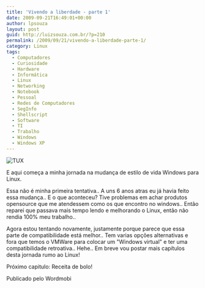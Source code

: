 ```yaml
---
title: 'Vivendo a liberdade - parte 1'
date: 2009-09-21T16:49:01+00:00
author: lpsouza
layout: post
guid: http://luizsouza.com.br/?p=210
permalink: /2009/09/21/vivendo-a-liberdade-parte-1/
category: Linux
tags:
  - Computadores
  - Curiosidade
  - Hardware
  - Informática
  - Linux
  - Networking
  - Notebook
  - Pessoal
  - Redes de Computadores
  - SegInfo
  - Shellscript
  - Software
  - TI
  - Trabalho
  - Windows
  - Windows XP
---
```

![TUX](https://luizsouza.com.br/wp-content/upload/2009/09/tux-seiyar.png)

E aqui começa a minha jornada na mudança de estilo de vida Windows para Linux.

Essa não é minha primeira tentativa.. A uns 6 anos atras eu já havia feito essa mudança.. E o que aconteceu? Tive problemas em achar produtos opensource que me atendessem como os que encontro no windows.. Então reparei que passava mais tempo lendo e melhorando o Linux, então não rendia 100% meu trabalho..

Agora estou tentando novamente, justamente porque parece que essa parte de compatibilidade está melhor.. Tem varias opções alternativas e fora que temos o VMWare para colocar um "Windows virtual" e ter uma compatibilidade retroativa.. Hehe.. Em breve vou postar mais capítulos desta jornada rumo ao Linux!

Próximo capitulo: Receita de bolo!

Publicado pelo Wordmobi
